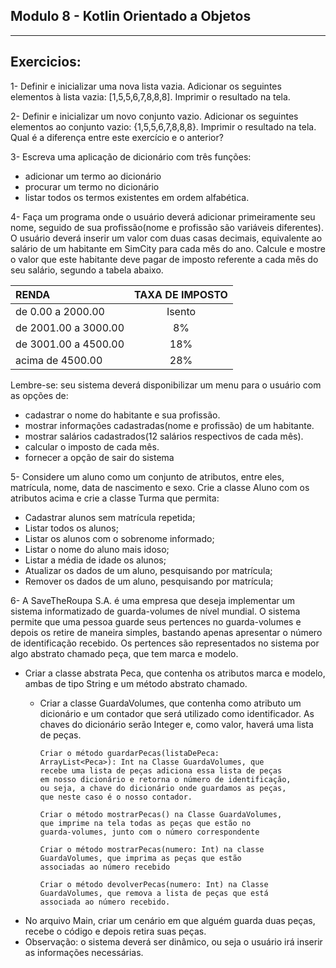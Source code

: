 ## Modulo 8 - Kotlin Orientado a Objetos
<hr>
<h2>Exercicios: </h2>

1- Definir e inicializar uma nova lista vazia. Adicionar os seguintes
elementos à lista vazia: [1,5,5,6,7,8,8,8]. Imprimir o resultado na tela.

2- Definir e inicializar um novo conjunto vazio. Adicionar os seguintes
elementos ao conjunto vazio: {1,5,5,6,7,8,8,8}. Imprimir o resultado na
tela. Qual é a diferença entre este exercício e o anterior?

3- Escreva uma aplicação de dicionário com três funções:
- adicionar um termo ao dicionário
- procurar um termo no dicionário
- listar todos os termos existentes em ordem alfabética.

4- Faça um programa onde o usuário deverá adicionar primeiramente
seu nome, seguido de sua profissão(nome e profissão são variáveis
diferentes). O usuário deverá inserir um valor com duas casas
decimais, equivalente ao salário de um habitante em SimCity para
cada mês do ano. Calcule e mostre o valor que este habitante deve
pagar de imposto referente a cada mês do seu salário, segundo a
tabela abaixo.

| RENDA              | TAXA DE IMPOSTO |
|:------------------|:---------------:|
| de 0.00 a 2000.00    |     Isento     |
| de 2001.00 a 3000.00 |    8%     |
| de 3001.00 a 4500.00 |    18%    |
| acima de 4500.00 |    28%   |

Lembre-se: seu sistema deverá disponibilizar um menu para o usuário com
as opções de:
- cadastrar o nome do habitante e sua profissão.
- mostrar informações cadastradas(nome e profissão) de um
  habitante.
- mostrar salários cadastrados(12 salários respectivos de cada mês).
- calcular o imposto de cada mês.
- fornecer a opção de sair do sistema

5- Considere um aluno como um conjunto de atributos, entre eles,
matrícula, nome, data de nascimento e sexo.
Crie a classe Aluno com os atributos acima e crie a classe Turma que
permita:
- Cadastrar alunos sem matrícula repetida;
- Listar todos os alunos;
- Listar os alunos com o sobrenome informado;
- Listar o nome do aluno mais idoso;
- Listar a média de idade os alunos;
- Atualizar os dados de um aluno, pesquisando por matrícula;
- Remover os dados de um aluno, pesquisando por matrícula;

6- A SaveTheRoupa S.A. é uma empresa que deseja implementar um
sistema informatizado de guarda-volumes de nível mundial. O
sistema permite que uma pessoa guarde seus pertences no
guarda-volumes e depois os retire de maneira simples, bastando
apenas apresentar o número de identificação recebido.
Os pertences são representados no sistema por algo abstrato
chamado peça, que tem marca e modelo.

- Criar a classe abstrata Peca, que contenha os atributos marca e
  modelo, ambas de tipo String e um método abstrato chamado.
    - Criar a classe GuardaVolumes, que contenha como atributo um
      dicionário e um contador que será utilizado como
      identificador. As chaves do dicionário serão Integer e, como
      valor, haverá uma lista de peças.

          Criar o método guardarPecas(listaDePeca:
          ArrayList<Peca>): Int na Classe GuardaVolumes, que
          recebe uma lista de peças adiciona essa lista de peças
          em nosso dicionário e retorna o número de identificação,
          ou seja, a chave do dicionário onde guardamos as peças,
          que neste caso é o nosso contador.

          Criar o método mostrarPecas() na Classe GuardaVolumes,
          que imprime na tela todas as peças que estão no
          guarda-volumes, junto com o número correspondente

          Criar o método mostrarPecas(numero: Int) na classe
          GuardaVolumes, que imprima as peças que estão
          associadas ao número recebido

          Criar o método devolverPecas(numero: Int) na Classe
          GuardaVolumes, que remova a lista de peças que está
          associada ao número recebido.
- No arquivo Main, criar um cenário em que alguém guarda duas
  peças, recebe o código e depois retira suas peças.
- Observação: o sistema deverá ser dinâmico, ou seja o usuário irá
  inserir as informações necessárias.
